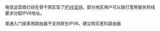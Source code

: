 电信运营商已经在骨干网实现了[IPV6支持](http://www.edu.cn/info/ji_shu_ju_le_bu/cernet2_lpv6/cngi_news/201707/t20170714_1540471.shtml)，部分地区用户可以拨打宽带服务热线要求分配IPV6地址。

普通入门级家用路由器不支持原生IPV6，建议购买思科路由器
